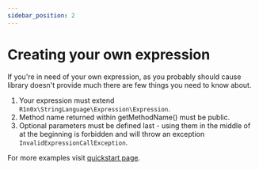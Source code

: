 ```yaml
---
sidebar_position: 2
---
```


# Creating your own expression

If you're in need of your own expression, as you probably should cause library doesn't provide much there are few things
you need to know about.

1. Your expression must extend `R1n0x\StringLanguage\Expression\Expression`.
2. Method name returned within getMethodName() must be public.
3. Optional parameters must be defined last - using them in the middle of at the beginning is forbidden and will throw 
an exception `InvalidExpressionCallException`.

For more examples visit [quickstart page](/string-language/quickstart).